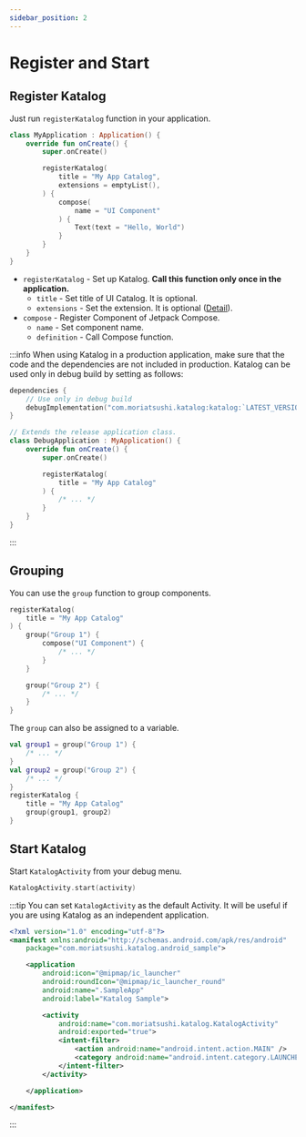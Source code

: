 ```yaml
---
sidebar_position: 2
---
```

# Register and Start
## Register Katalog
Just run `registerKatalog` function in your application.

```kotlin
class MyApplication : Application() {
    override fun onCreate() {
        super.onCreate()

        registerKatalog(
            title = "My App Catalog",
            extensions = emptyList(),
        ) {
            compose(
                name = "UI Component"
            ) {
                Text(text = "Hello, World")
            }
        }
    }
}
```
* `registerKatalog` - Set up Katalog. **Call this function only once in the application.**
  * `title` - Set title of UI Catalog. It is optional.
  * `extensions` - Set the extension. It is optional ([Detail](/docs/main/extensions/compose-theme)).
* `compose` - Register Component of Jetpack Compose.
  * `name` - Set component name.
  * `definition` - Call Compose function.

:::info
When using Katalog in a production application, make sure that the code and the dependencies are not included in production.
Katalog can be used only in debug build by setting as follows:
```kotlin title="build.gradle"
dependencies {
    // Use only in debug build
    debugImplementation("com.moriatsushi.katalog:katalog:`LATEST_VERSION`")
}
```
```kotlin title="src/debug/DebugApplication.kt"
// Extends the release application class.
class DebugApplication : MyApplication() {
    override fun onCreate() {
        super.onCreate()

        registerKatalog(
            title = "My App Catalog"
        ) {
            /* ... */
        }
    }
}
```
:::

## Grouping
You can use the `group` function to group components.

```kotlin
registerKatalog(
    title = "My App Catalog"
) {
    group("Group 1") {
        compose("UI Component") {
            /* ... */
        }
    }

    group("Group 2") {
        /* ... */
    }
}
```

The `group` can also be assigned to a variable.

```kotlin
val group1 = group("Group 1") {
    /* ... */
}
val group2 = group("Group 2") {
    /* ... */
}
registerKatalog {
    title = "My App Catalog"
    group(group1, group2)
}
```

## Start Katalog
Start `KatalogActivity` from your debug menu.

```kotlin
KatalogActivity.start(activity)
```

:::tip
You can set `KatalogActivity` as the default Activity.
It will be useful if you are using Katalog as an independent application.

```xml title=AndroidManifest.xml
<?xml version="1.0" encoding="utf-8"?>
<manifest xmlns:android="http://schemas.android.com/apk/res/android"
    package="com.moriatsushi.katalog.android_sample">

    <application
        android:icon="@mipmap/ic_launcher"
        android:roundIcon="@mipmap/ic_launcher_round"
        android:name=".SampleApp"
        android:label="Katalog Sample">

        <activity
            android:name="com.moriatsushi.katalog.KatalogActivity"
            android:exported="true">
            <intent-filter>
                <action android:name="android.intent.action.MAIN" />
                <category android:name="android.intent.category.LAUNCHER" />
            </intent-filter>
        </activity>

    </application>

</manifest>
```
:::
